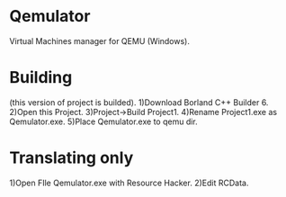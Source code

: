 # ‮
# Qemulator
Virtual Machines manager for QEMU (Windows).

# Building
(this version of project is builded).
1)Download Borland C++ Builder 6.
2)Open this Project.
3)Project->Build Project1.
4)Rename Project1.exe as Qemulator.exe.
5)Place Qemulator.exe to qemu dir.

# Translating only
1)Open FIle Qemulator.exe with Resource Hacker.
2)Edit RCData.
# ‮
